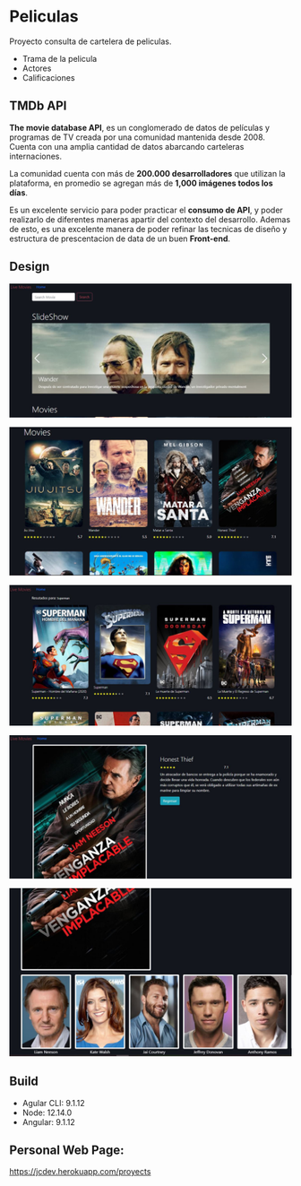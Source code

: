 # Peliculas

Proyecto consulta de cartelera de peliculas.
- Trama de la pelicula
- Actores
- Calificaciones

## TMDb API

**The movie database API**, es un conglomerado de datos de películas y programas de TV creada por una comunidad mantenida desde 2008. Cuenta con una amplia cantidad de datos abarcando carteleras internaciones.

La comunidad cuenta con más de **200.000 desarrolladores** que utilizan la plataforma, en promedio se agregan más de **1,000 imágenes todos los días**.

Es un excelente servicio para poder practicar el **consumo de API**, y poder realizarlo de diferentes maneras apartir del contexto del desarrollo.
Ademas de esto, es una excelente manera de poder refinar las tecnicas de diseño y estructura de prescentacion de data de un buen **Front-end**.

## Design

![](https://raw.githubusercontent.com/CarlosJCdev/MoviesAngular/master/src/assets/Captura1.JPG)

![](https://raw.githubusercontent.com/CarlosJCdev/MoviesAngular/master/src/assets/Captura2.JPG)

![](https://raw.githubusercontent.com/CarlosJCdev/MoviesAngular/master/src/assets/Captura3.JPG)

![](https://raw.githubusercontent.com/CarlosJCdev/MoviesAngular/master/src/assets/Captura4.JPG)

![](https://raw.githubusercontent.com/CarlosJCdev/MoviesAngular/master/src/assets/Captura5.JPG)

## Build

- Agular CLI: 9.1.12
- Node: 12.14.0
- Angular: 9.1.12

## Personal Web Page:

https://jcdev.herokuapp.com/proyects